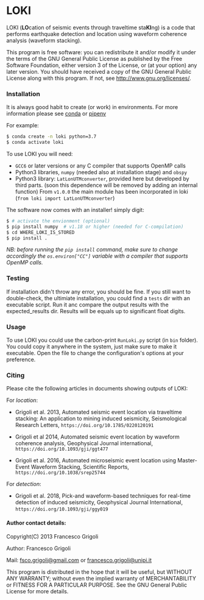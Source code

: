 # LOKI

LOKI (**LO**cation of seismic events through traveltime sta**KI**ng)
is a code that performs earthquake detection and location
using waveform coherence analysis (waveform stacking).

This program is free software: you can redistribute it and/or modify
it under the terms of the GNU General Public License as published by
the Free Software Foundation, either version 3 of the License, or
(at your option) any later version. You should have received a copy of
the GNU General Public License along with this program.
If not, see <http://www.gnu.org/licenses/>.


### Installation
It is always good habit to create (or work) in environments.
For more information please see [conda](https://docs.conda.io/en/latest/) or [pipenv](https://docs.pipenv.org/)


For example:

```bash
$ conda create -n loki python=3.7
$ conda activate loki
```

To use LOKI you will need:

- `GCC6` or later versions or any C compiler that supports OpenMP calls
- Python3 libraries, `numpy` (needed also at installation stage) and `obspy`
- Python3 library: `LatLonUTMconverter`, provided here but developed by third parts. (soon this dependence will be removed by adding an internal function)
 From `v1.0.0` the main module has been incorporated in loki (`from loki import LatLonUTMconverter`)


The software now comes with an installer!  simply digit:

```bash
$ # activate the envionment (optional)
$ pip install numpy  # v1.18 or higher (needed for C-compilation)
$ cd WHERE_LOKI_IS_STORED
$ pip install .
```

_NB: before running the `pip install` command, make sure to change accordingly the `os.environ["CC"]` variable
with a compiler that supports OpenMP calls._


### Testing
If installation didn't throw any error, you should be fine.
If you still want to double-check, the ultimiate installation, you could find a `tests` dir with an executable script. Run it anc compare the output results with the expected_results dir.
Results will be equals up to significant float digits.


### Usage
To use LOKI you could use the carbon-print `RunLoki.py` script (in `bin` folder).
You could copy it anywhere in the system, just make sure to make it executable.
Open the file to change the configuration's options at your preference.


### Citing
Please cite the following articles in documents showing
outputs of LOKI:

For _location_:

- Grigoli et al. 2013,
Automated seismic event location via traveltime stacking:
An application to mining induced seismicity,
Seismological Research Letters,
`https://doi.org/10.1785/0220120191`

- Grigoli et al 2014,
Automated seismic event location by waveform coherence analysis,
Geophysical Journal international,
`https://doi.org/10.1093/gji/ggt477`

- Grigoli et al. 2016,
Automated microseismic event location using Master-Event Waveform Stacking,
Scientific Reports,
`https://doi.org/10.1038/srep25744`


For _detection_:

- Grigoli et al. 2018,
Pick-and waveform-based techniques for real-time detection of induced seismicity,
Geophysical Journal International,
`https://doi.org/10.1093/gji/ggy019`

#### Author contact details:
Copyright(C) 2013 Francesco Grigoli

Author: Francesco Grigoli

Mail: <fsco.grigoli@gmail.com> or <francesco.grigoli@unipi.it>


This program is distributed in the hope that it will be useful,
but WITHOUT ANY WARRANTY; without even the implied warranty of
MERCHANTABILITY or FITNESS FOR A PARTICULAR PURPOSE.  See the
GNU General Public License for more details.
